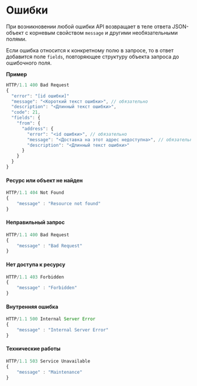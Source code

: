 # Ошибки

При возникновении любой ошибки API возвращает в теле ответа JSON-объект с корневым свойством `message` и другими необязательными полями.

Если ошибка относится к конкретному полю в запросе, то в ответ добавится поле `fields`, повторяющее структуру объекта запроса до ошибочного поля.

**Пример**

```js
HTTP/1.1 400 Bad Request
{
  "error": "[id ошибки]"
  "message": "<Короткий текст ошибки>", // обязательно
  "description": "<Длинный текст ошибки>",
  "code": 21,
  "fields": {
    "from": {
      "address": {
        "error": "<id ошибки>", // обязательно
        "message": "<Доставка на этот адрес недоступна>", // обязательно
        "description": "<Длинный текст ошибки>"
      }
    }
  }
}
```

#### Ресурс или объект не найден

```js
HTTP/1.1 404 Not Found
{
    "message" : "Resource not found"
}
```

#### Неправильный запрос

```js
HTTP/1.1 400 Bad Request
{
    "message" : "Bad Request"
}
```

#### Нет доступа к ресурсу

```js
HTTP/1.1 403 Forbidden
{
    "message" : "Forbidden"
}
```

#### Внутренняя ошибка

```js
HTTP/1.1 500 Internal Server Error
{
    "message" : "Internal Server Error"
}
```

#### Технические работы

```js
HTTP/1.1 503 Service Unavailable
{
    "message" : "Maintenance"
}
```

